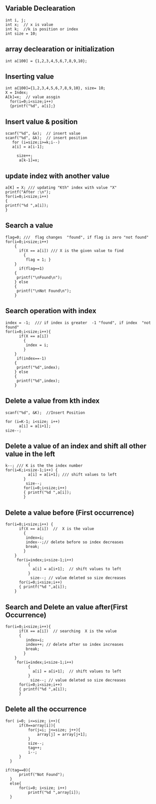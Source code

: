 ## Variable Declearation

``` 
int i, j;
int x;  // x is value
int k;  //k is position or index
int size = 10;

```


## array declearation or initialization

```
int a[100] = {1,2,3,4,5,6,7,8,9,10};
```


## Inserting value

```
int a{100]={1,2,3,4,5,6,7,8,9,10}, size= 10;
X = Index;
A[k]=x;  // value assgin
  for(i=0;i<size;i++)
  {printf("%d", a[i];}
  ```
 
 
  ## Insert value & position
  
  ```
  scanf("%d", &x);  // insert value
  scanf("%d", &k);  // insert position
     for (i=size;i>=k;i--)
     a[i] = a[i-1];
       
       size++;
        a[k-1]=x;
  ```

  ## update indez with another value
 
 ```
a[K] = X; /// updating "Kth" index with value "X"
printf("After :\n");
for(i=0;i<size;i++)
{
printf("%d ",a[i]);
}
 ```    

## Search a value 

```
flag=0; ///  flag changes  "found", if flag is zero "not found"
for(i=0;i<size;i++)
    {
      if(X == a[i]) /// X is the given value to find
        {
         flag = 1; }
    }
      if(flag==1)
    {
     printf("\nFound\n");
    } else
    {
     printf("\nNot Found\n");
    }
 ```


## Search operation with index

```
index = -1;  /// if index is greater  -1 "found", if index  "not found"
for(i=0;i<size;i++){
      if(X == a[i])
        {
         index = i;
        }
    }
     if(index==-1)
    {
     printf("%d",index);
    } else
    {
     printf("%d",index);
    }
```


## Delete a value from kth index

```
scanf("%d", &K);  //Insert Position

for (i=K-1; i<size; i++)
      a[i] = a[i+1];
size--;
```


## Delete a value of an index and shift all other value in the left
```
k--; /// K is the the index number 
for(i=K;i<size-1;i++) {
          a[i] = a[i+1]; /// shift values to left
        }
         size--;
        for(i=0;i<size;i++)
        { printf("%d ",a[i]);
        }
```        


## Delete a value before (First occurrence)

```
for(i=0;i<size;i++) {
      if(X == a[i])  //  X is the value
        {
         index=i;
         index--;// delete before so index decreases
         break;
        }
    }
     for(i=index;i<size-1;i++)
          {
            a[i] = a[i+1];  // shift values to left
          }
           size--; // value deleted so size decreases
      for(i=0;i<size;i++)
      { printf("%d ",a[i]);
    }
```


## Search and Delete an value after(First Occurrence)

```
for(i=0;i<size;i++){
      if(X == a[i])  // searching  X is the value
      {
         index=i;
         index++; // delete after so index increases
         break;
        }
    }
     for(i=index;i<size-1;i++)
          {
            a[i] = a[i+1];  // shift values to left
          }
           size--; // value deleted so size decreases
      for(i=0;i<size;i++)
      { printf("%d ",a[i]);
      }
```      


## Delete all the occurrence

```
for( i=0; i<=size; i++){
      if(X==array[i]){
          for(j=i; j<=size; j++){
              array[j] = array[j+1];
          }
          size--;
          tag++;
          i--;
      }
  }
  
if(tag==0){
      printf("Not Found");
  }
  else{
      for(i=0; i<size; i++)
          printf("%d ",array[i]);
  }
```  
  
  
